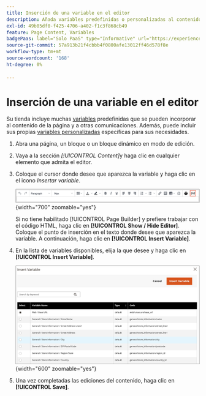 ```yaml
---
title: Inserción de una variable en el editor
description: Añada variables predefinidas o personalizadas al contenido en el editor de WYSIWYG.
exl-id: 49b05df0-f425-4706-a402-f1c3f868cb49
feature: Page Content, Variables
badgePaas: label="Solo PaaS" type="Informative" url="https://experienceleague.adobe.com/es/docs/commerce/user-guides/product-solutions" tooltip="Se aplica solo a proyectos de Adobe Commerce en la nube (infraestructura PaaS administrada por Adobe) y a proyectos locales."
source-git-commit: 57a913b21f4cbbb4f0800afe13012ff46d578f8e
workflow-type: tm+mt
source-wordcount: '168'
ht-degree: 0%

---
```


# Inserción de una variable en el editor

Su tienda incluye muchas [variables](../systems/variables-predefined.md) predefinidas que se pueden incorporar al contenido de la página y a otras comunicaciones. Además, puede incluir sus propias [variables personalizadas](../systems/variables-custom.md) específicas para sus necesidades.

1. Abra una página, un bloque o un bloque dinámico en modo de edición.

1. Vaya a la sección _[!UICONTROL Content]_&#x200B;y haga clic en cualquier elemento que admita el editor.

1. Coloque el cursor donde desee que aparezca la variable y haga clic en el icono _Insertar variable_.

   ![Barra de herramientas del editor - Insertar variable](./assets/editor-toolbar-variable-button.png){width="700" zoomable="yes"}

   Si no tiene habilitado [!UICONTROL Page Builder] y prefiere trabajar con el código HTML, haga clic en **[!UICONTROL Show / Hide Editor]**. Coloque el punto de inserción en el texto donde desee que aparezca la variable. A continuación, haga clic en **[!UICONTROL Insert Variable]**.

1. En la lista de variables disponibles, elija la que desee y haga clic en **[!UICONTROL Insert Variable]**.

   ![Insertar página de variable](./assets/content-insert-variable.png){width="600" zoomable="yes"}

1. Una vez completadas las ediciones del contenido, haga clic en **[!UICONTROL Save]**.
